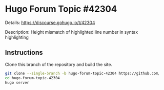 # Hugo Forum Topic #42304

Details: <https://discourse.gohugo.io/t/42304>

Description: Height mismatch of highlighted line number in syntax highlighting

## Instructions

Clone this branch of the repository and build the site.

```bash
git clone --single-branch -b hugo-forum-topic-42304 https://github.com/jmooring/hugo-testing hugo-forum-topic-42304
cd hugo-forum-topic-42304
hugo server
```

